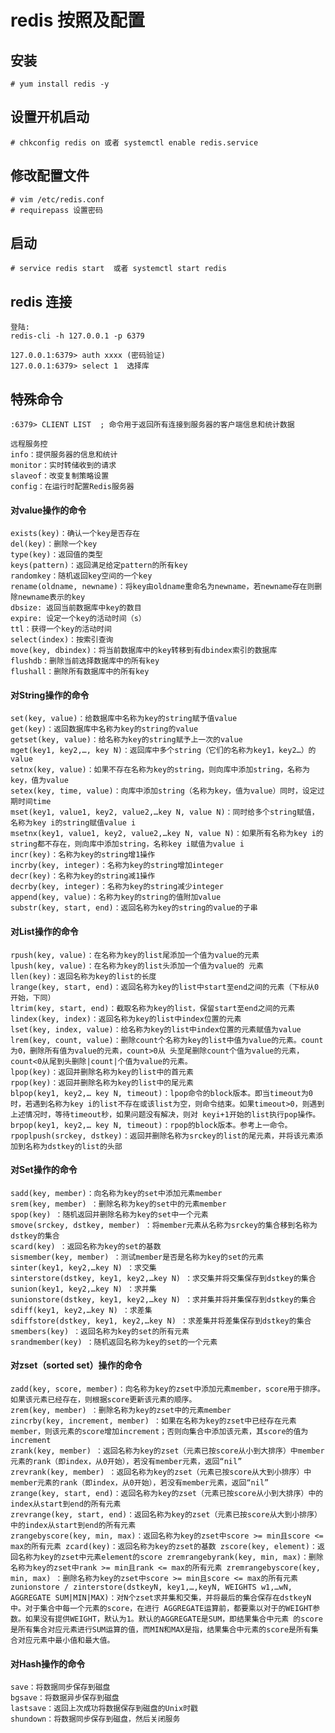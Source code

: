 # redis 按照及配置

## 安装

    # yum install redis -y

## 设置开机启动

    # chkconfig redis on 或者 systemctl enable redis.service

## 修改配置文件

    # vim /etc/redis.conf
    # requirepass 设置密码

## 启动

    # service redis start  或者 systemctl start redis

## redis 连接

    登陆:
    redis-cli -h 127.0.0.1 -p 6379

    127.0.0.1:6379> auth xxxx (密码验证)
    127.0.0.1:6379> select 1  选择库

## 特殊命令

    :6379> CLIENT LIST  ; 命令用于返回所有连接到服务器的客户端信息和统计数据
    
    远程服务控
    info：提供服务器的信息和统计
    monitor：实时转储收到的请求
    slaveof：改变复制策略设置
    config：在运行时配置Redis服务器


#### 对value操作的命令

    exists(key)：确认一个key是否存在
    del(key)：删除一个key
    type(key)：返回值的类型
    keys(pattern)：返回满足给定pattern的所有key
    randomkey：随机返回key空间的一个key
    rename(oldname, newname)：将key由oldname重命名为newname，若newname存在则删除newname表示的key
    dbsize: 返回当前数据库中key的数目
    expire: 设定一个key的活动时间（s）
    ttl：获得一个key的活动时间
    select(index)：按索引查询
    move(key, dbindex)：将当前数据库中的key转移到有dbindex索引的数据库
    flushdb：删除当前选择数据库中的所有key
    flushall：删除所有数据库中的所有key

#### 对String操作的命令

    set(key, value)：给数据库中名称为key的string赋予值value
    get(key)：返回数据库中名称为key的string的value
    getset(key, value)：给名称为key的string赋予上一次的value
    mget(key1, key2,…, key N)：返回库中多个string（它们的名称为key1，key2…）的value
    setnx(key, value)：如果不存在名称为key的string，则向库中添加string，名称为key，值为value
    setex(key, time, value)：向库中添加string（名称为key，值为value）同时，设定过期时间time
    mset(key1, value1, key2, value2,…key N, value N)：同时给多个string赋值，名称为key i的string赋值value i
    msetnx(key1, value1, key2, value2,…key N, value N)：如果所有名称为key i的string都不存在，则向库中添加string，名称key i赋值为value i
    incr(key)：名称为key的string增1操作
    incrby(key, integer)：名称为key的string增加integer
    decr(key)：名称为key的string减1操作
    decrby(key, integer)：名称为key的string减少integer
    append(key, value)：名称为key的string的值附加value
    substr(key, start, end)：返回名称为key的string的value的子串

#### 对List操作的命令

    rpush(key, value)：在名称为key的list尾添加一个值为value的元素
    lpush(key, value)：在名称为key的list头添加一个值为value的 元素
    llen(key)：返回名称为key的list的长度
    lrange(key, start, end)：返回名称为key的list中start至end之间的元素（下标从0开始，下同）
    ltrim(key, start, end)：截取名称为key的list，保留start至end之间的元素
    lindex(key, index)：返回名称为key的list中index位置的元素
    lset(key, index, value)：给名称为key的list中index位置的元素赋值为value
    lrem(key, count, value)：删除count个名称为key的list中值为value的元素。count为0，删除所有值为value的元素，count>0从 头至尾删除count个值为value的元素，count<0从尾到头删除|count|个值为value的元素。 
    lpop(key)：返回并删除名称为key的list中的首元素 
    rpop(key)：返回并删除名称为key的list中的尾元素 
    blpop(key1, key2,… key N, timeout)：lpop命令的block版本。即当timeout为0时，若遇到名称为key i的list不存在或该list为空，则命令结束。如果timeout>0，则遇到上述情况时，等待timeout秒，如果问题没有解决，则对 keyi+1开始的list执行pop操作。
    brpop(key1, key2,… key N, timeout)：rpop的block版本。参考上一命令。
    rpoplpush(srckey, dstkey)：返回并删除名称为srckey的list的尾元素，并将该元素添加到名称为dstkey的list的头部

#### 对Set操作的命令

    sadd(key, member)：向名称为key的set中添加元素member
    srem(key, member) ：删除名称为key的set中的元素member
    spop(key) ：随机返回并删除名称为key的set中一个元素
    smove(srckey, dstkey, member) ：将member元素从名称为srckey的集合移到名称为dstkey的集合
    scard(key) ：返回名称为key的set的基数
    sismember(key, member) ：测试member是否是名称为key的set的元素
    sinter(key1, key2,…key N) ：求交集
    sinterstore(dstkey, key1, key2,…key N) ：求交集并将交集保存到dstkey的集合
    sunion(key1, key2,…key N) ：求并集
    sunionstore(dstkey, key1, key2,…key N) ：求并集并将并集保存到dstkey的集合
    sdiff(key1, key2,…key N) ：求差集
    sdiffstore(dstkey, key1, key2,…key N) ：求差集并将差集保存到dstkey的集合
    smembers(key) ：返回名称为key的set的所有元素
    srandmember(key) ：随机返回名称为key的set的一个元素

#### 对zset（sorted set）操作的命令

    zadd(key, score, member)：向名称为key的zset中添加元素member，score用于排序。如果该元素已经存在，则根据score更新该元素的顺序。
    zrem(key, member) ：删除名称为key的zset中的元素member
    zincrby(key, increment, member) ：如果在名称为key的zset中已经存在元素member，则该元素的score增加increment；否则向集合中添加该元素，其score的值为increment
    zrank(key, member) ：返回名称为key的zset（元素已按score从小到大排序）中member元素的rank（即index，从0开始），若没有member元素，返回“nil”
    zrevrank(key, member) ：返回名称为key的zset（元素已按score从大到小排序）中member元素的rank（即index，从0开始），若没有member元素，返回“nil”
    zrange(key, start, end)：返回名称为key的zset（元素已按score从小到大排序）中的index从start到end的所有元素
    zrevrange(key, start, end)：返回名称为key的zset（元素已按score从大到小排序）中的index从start到end的所有元素
    zrangebyscore(key, min, max)：返回名称为key的zset中score >= min且score <= max的所有元素 zcard(key)：返回名称为key的zset的基数 zscore(key, element)：返回名称为key的zset中元素element的score zremrangebyrank(key, min, max)：删除名称为key的zset中rank >= min且rank <= max的所有元素 zremrangebyscore(key, min, max) ：删除名称为key的zset中score >= min且score <= max的所有元素
    zunionstore / zinterstore(dstkeyN, key1,…,keyN, WEIGHTS w1,…wN, AGGREGATE SUM|MIN|MAX)：对N个zset求并集和交集，并将最后的集合保存在dstkeyN中。对于集合中每一个元素的score，在进行 AGGREGATE运算前，都要乘以对于的WEIGHT参数。如果没有提供WEIGHT，默认为1。默认的AGGREGATE是SUM，即结果集合中元素 的score是所有集合对应元素进行SUM运算的值，而MIN和MAX是指，结果集合中元素的score是所有集合对应元素中最小值和最大值。

#### 对Hash操作的命令

    save：将数据同步保存到磁盘
    bgsave：将数据异步保存到磁盘
    lastsave：返回上次成功将数据保存到磁盘的Unix时戳
    shundown：将数据同步保存到磁盘，然后关闭服务

